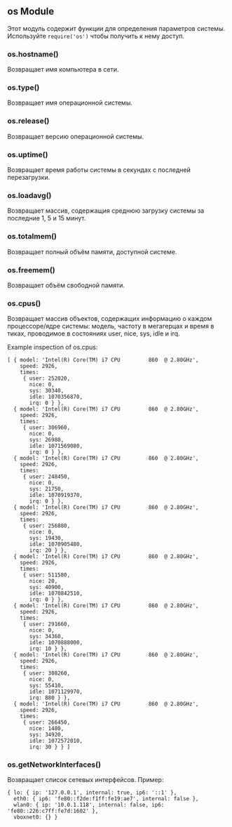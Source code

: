 ## os Module

Этот модуль содержит функции для определения параметров системы.
Используйте `require('os')` чтобы получить к нему доступ.

### os.hostname()

Возвращает имя компьютера в сети.

### os.type()

Возвращает имя операционной системы.

### os.release()

Возвращает версию операционной системы.

### os.uptime()

Возвращает время работы системы в секундах с последней перезагрузки.

### os.loadavg()

Возвращает массив, содержащия среднюю загрузку системы за последние 1, 5 и 15 минут.

### os.totalmem()

Возвращает полный объём памяти, доступной системе.

### os.freemem()

Возвращает объём свободной памяти.

### os.cpus()

Возвращает массив объектов, содержащих информацию о каждом процессоре/ядре системы:
модель, частоту в мегагерцах и время в тиках,
проводимое в состояниях user, nice, sys, idle и irq.

Example inspection of os.cpus:

    [ { model: 'Intel(R) Core(TM) i7 CPU         860  @ 2.80GHz',
        speed: 2926,
        times:
         { user: 252020,
           nice: 0,
           sys: 30340,
           idle: 1070356870,
           irq: 0 } },
      { model: 'Intel(R) Core(TM) i7 CPU         860  @ 2.80GHz',
        speed: 2926,
        times:
         { user: 306960,
           nice: 0,
           sys: 26980,
           idle: 1071569080,
           irq: 0 } },
      { model: 'Intel(R) Core(TM) i7 CPU         860  @ 2.80GHz',
        speed: 2926,
        times:
         { user: 248450,
           nice: 0,
           sys: 21750,
           idle: 1070919370,
           irq: 0 } },
      { model: 'Intel(R) Core(TM) i7 CPU         860  @ 2.80GHz',
        speed: 2926,
        times:
         { user: 256880,
           nice: 0,
           sys: 19430,
           idle: 1070905480,
           irq: 20 } },
      { model: 'Intel(R) Core(TM) i7 CPU         860  @ 2.80GHz',
        speed: 2926,
        times:
         { user: 511580,
           nice: 20,
           sys: 40900,
           idle: 1070842510,
           irq: 0 } },
      { model: 'Intel(R) Core(TM) i7 CPU         860  @ 2.80GHz',
        speed: 2926,
        times:
         { user: 291660,
           nice: 0,
           sys: 34360,
           idle: 1070888000,
           irq: 10 } },
      { model: 'Intel(R) Core(TM) i7 CPU         860  @ 2.80GHz',
        speed: 2926,
        times:
         { user: 308260,
           nice: 0,
           sys: 55410,
           idle: 1071129970,
           irq: 880 } },
      { model: 'Intel(R) Core(TM) i7 CPU         860  @ 2.80GHz',
        speed: 2926,
        times:
         { user: 266450,
           nice: 1480,
           sys: 34920,
           idle: 1072572010,
           irq: 30 } } ]

### os.getNetworkInterfaces()

Возвращает список сетевых интерфейсов. Пример:

    { lo: { ip: '127.0.0.1', internal: true, ip6: '::1' },
      eth0: { ip6: 'fe80::f2de:f1ff:fe19:ae7', internal: false },
      wlan0: { ip: '10.0.1.118', internal: false, ip6: 'fe80::226:c7ff:fe7d:1602' },
      vboxnet0: {} }

